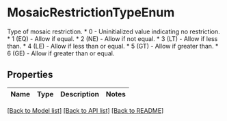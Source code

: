# MosaicRestrictionTypeEnum

Type of mosaic restriction. * 0 - Uninitialized value indicating no restriction. * 1 (EQ) - Allow if equal. * 2 (NE) - Allow if not equal. * 3 (LT) - Allow if less than. * 4 (LE) - Allow if less than or equal. * 5 (GT) - Allow if greater than. * 6 (GE) - Allow if greater than or equal. 
## Properties
Name | Type | Description | Notes
------------ | ------------- | ------------- | -------------

[[Back to Model list]](../README.md#documentation-for-models) [[Back to API list]](../README.md#documentation-for-api-endpoints) [[Back to README]](../README.md)



